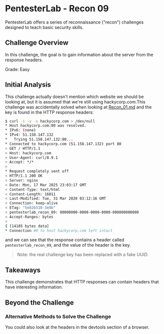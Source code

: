 # PentesterLab - Recon 09

PentesterLab offers a series of reconnaissance ("recon") challenges designed to
teach basic security skills.

## Challenge Overview

In this challenge, the goal is to gain information about the server from the
response headers.

Grade: Easy

## Initial Analysis

This challenge actually doesn't mention which website we should be looking at,
but it is assumed that we're still using hackycorp.com.This challenge was
accidentally solved when looking at [Recon_01.md](Recon_01.md) and the key is
found in the HTTP response headers:

```sh
$ curl -i -v -s hackycorp.com > /dev/null
* Host hackycorp.com:80 was resolved.
* IPv6: (none)
* IPv4: 51.158.147.132
*   Trying 51.158.147.132:80...
* Connected to hackycorp.com (51.158.147.132) port 80
> GET / HTTP/1.1
> Host: hackycorp.com
> User-Agent: curl/8.9.1
> Accept: */*
>
* Request completely sent off
< HTTP/1.1 200 OK
< Server: nginx
< Date: Mon, 17 Mar 2025 23:03:17 GMT
< Content-Type: text/html
< Content-Length: 16011
< Last-Modified: Tue, 31 Mar 2020 03:12:16 GMT
< Connection: keep-alive
< ETag: "5e82b510-3e8b"
< pentesterlab_recon_09: 00000000-0000-0000-0000-000000000000
< Accept-Ranges: bytes
<
{ [14185 bytes data]
* Connection #0 to host hackycorp.com left intact
```

and we can see that the response contains a header called
`pentesterlab_recon_09`, and the value of the header is the key.

> Note: the real challenge key has been replaced with a fake _UUID_.

## Takeaways

This challenge demonstrates that HTTP responses can contain headers that have
interesting information.

## Beyond the Challenge

### Alternative Methods to Solve the Challenge

You could also look at the headers in the devtools section of a browser.
